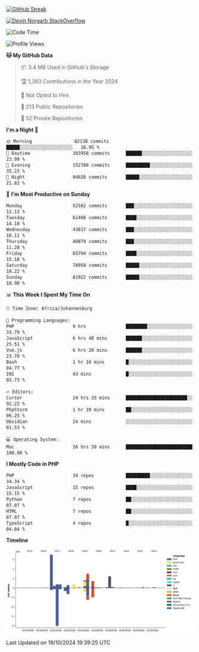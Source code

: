 
[![GitHub Streak](http://github-readme-streak-stats.herokuapp.com?user=DevinNorgarb&date_format=M%20j%5B%2C%20Y%5D)]()


[![Devin Norgarb StackOverflow](https://github-readme-stackoverflow.vercel.app/?userID=4993755)](https://stackoverflow.com/users/4993755/devin-norgarb)

<!--START_SECTION:waka-->
![Code Time](http://img.shields.io/badge/Code%20Time-9%2C202%20hrs%2042%20mins-blue)

![Profile Views](http://img.shields.io/badge/Profile%20Views-6-blue)

**🐱 My GitHub Data** 

> 📦 3.4 MB Used in GitHub's Storage 
 > 
> 🏆 1,363 Contributions in the Year 2024
 > 
> 🚫 Not Opted to Hire
 > 
> 📜 213 Public Repositories 
 > 
> 🔑 52 Private Repositories 
 > 
**I'm a Night 🦉** 

```text
🌞 Morning                82138 commits       █████░░░░░░░░░░░░░░░░░░░░   18.95 % 
🌆 Daytime                103958 commits      ██████░░░░░░░░░░░░░░░░░░░   23.99 % 
🌃 Evening                152708 commits      █████████░░░░░░░░░░░░░░░░   35.23 % 
🌙 Night                  94620 commits       █████░░░░░░░░░░░░░░░░░░░░   21.83 % 
```
📅 **I'm Most Productive on Sunday** 

```text
Monday                   52582 commits       ███░░░░░░░░░░░░░░░░░░░░░░   12.13 % 
Tuesday                  61480 commits       ████░░░░░░░░░░░░░░░░░░░░░   14.18 % 
Wednesday                43817 commits       ███░░░░░░░░░░░░░░░░░░░░░░   10.11 % 
Thursday                 48879 commits       ███░░░░░░░░░░░░░░░░░░░░░░   11.28 % 
Friday                   65794 commits       ████░░░░░░░░░░░░░░░░░░░░░   15.18 % 
Saturday                 78950 commits       █████░░░░░░░░░░░░░░░░░░░░   18.22 % 
Sunday                   81922 commits       █████░░░░░░░░░░░░░░░░░░░░   18.90 % 
```


📊 **This Week I Spent My Time On** 

```text
🕑︎ Time Zone: Africa/Johannesburg

💬 Programming Languages: 
PHP                      9 hrs               ████████░░░░░░░░░░░░░░░░░   33.79 % 
JavaScript               6 hrs 48 mins       ██████░░░░░░░░░░░░░░░░░░░   25.51 % 
Vue.js                   6 hrs 20 mins       ██████░░░░░░░░░░░░░░░░░░░   23.78 % 
Bash                     1 hr 16 mins        █░░░░░░░░░░░░░░░░░░░░░░░░   04.77 % 
INI                      43 mins             █░░░░░░░░░░░░░░░░░░░░░░░░   02.73 % 

🔥 Editors: 
Cursor                   24 hrs 35 mins      ███████████████████████░░   92.22 % 
PhpStorm                 1 hr 39 mins        ██░░░░░░░░░░░░░░░░░░░░░░░   06.25 % 
Obsidian                 24 mins             ░░░░░░░░░░░░░░░░░░░░░░░░░   01.53 % 

💻 Operating System: 
Mac                      26 hrs 39 mins      █████████████████████████   100.00 % 
```

**I Mostly Code in PHP** 

```text
PHP                      34 repos            █████████░░░░░░░░░░░░░░░░   34.34 % 
JavaScript               15 repos            ████░░░░░░░░░░░░░░░░░░░░░   15.15 % 
Python                   7 repos             ██░░░░░░░░░░░░░░░░░░░░░░░   07.07 % 
HTML                     7 repos             ██░░░░░░░░░░░░░░░░░░░░░░░   07.07 % 
TypeScript               4 repos             █░░░░░░░░░░░░░░░░░░░░░░░░   04.04 % 
```



**Timeline**

![Lines of Code chart](https://raw.githubusercontent.com/DevinNorgarb/DevinNorgarb/main/assets/bar_graph.png)


 Last Updated on 19/10/2024 19:39:25 UTC
<!--END_SECTION:waka-->

